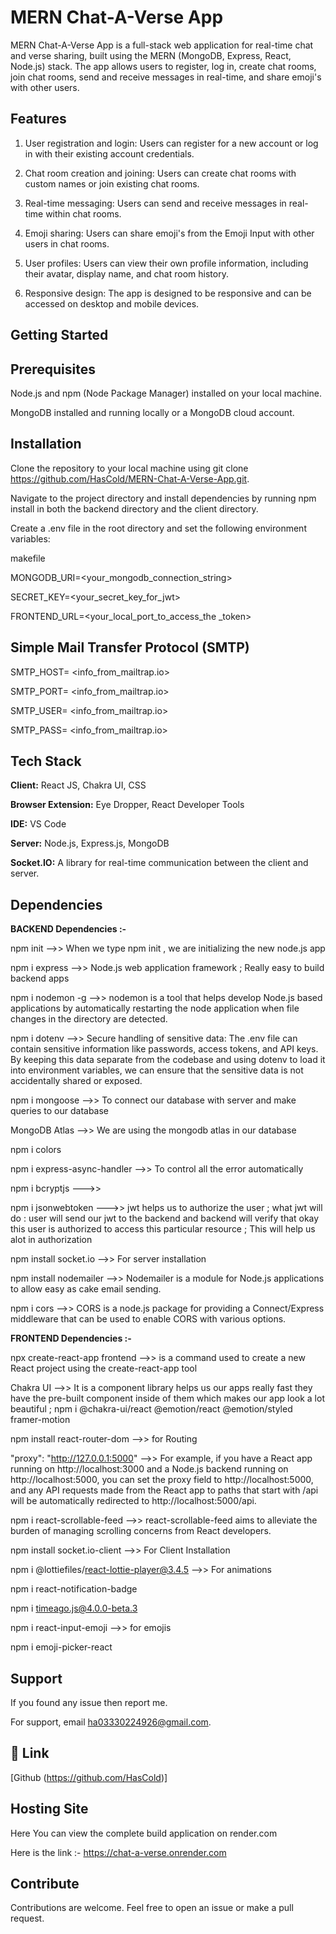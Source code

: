 
# MERN Chat-A-Verse App

MERN Chat-A-Verse App is a full-stack web application for real-time chat and verse sharing, built using the MERN (MongoDB, Express, React, Node.js) stack. The app allows users to register, log in, create chat rooms, join chat rooms, send and receive messages in real-time, and share emoji's with other users.



## Features

1. User registration and login: Users can register for a new account or log in with their existing account credentials.

2. Chat room creation and joining: Users can create chat rooms with custom names or join existing chat rooms.

3. Real-time messaging: Users can send and receive messages in real-time within chat rooms.

4. Emoji sharing: Users can share emoji's from the Emoji Input with other users in chat rooms.

5. User profiles: Users can view their own profile information, including their avatar, display name, and chat room history.

6. Responsive design: The app is designed to be responsive and can be accessed on desktop and mobile devices.

## Getting Started

## Prerequisites

Node.js and npm (Node Package Manager) installed on your local machine.

MongoDB installed and running locally or a MongoDB cloud account.

  ## Installation
  
Clone the repository to your local machine using git clone https://github.com/HasCold/MERN-Chat-A-Verse-App.git.

Navigate to the project directory and install dependencies by running npm install in both the backend directory and the client directory.

Create a .env file in the root directory and set the following environment variables:

makefile

MONGODB_URI=<your_mongodb_connection_string>

SECRET_KEY=<your_secret_key_for_jwt>

FRONTEND_URL=<your_local_port_to_access_the _token>

## Simple Mail Transfer Protocol (SMTP)
SMTP_HOST= <info_from_mailtrap.io>

SMTP_PORT= <info_from_mailtrap.io>

SMTP_USER= <info_from_mailtrap.io>

SMTP_PASS= <info_from_mailtrap.io>

## Tech Stack

**Client:** React JS, Chakra UI, CSS

**Browser Extension:**  Eye Dropper, React Developer Tools

**IDE:** VS Code

**Server:** Node.js, Express.js, MongoDB

**Socket.IO:** A library for real-time communication between the client and server.


## Dependencies

**BACKEND Dependencies :-**

npm init -->> When we type npm init , we are initializing the new node.js app 

npm i express -->> Node.js web application framework ; Really easy to build backend apps

npm i nodemon -g -->> nodemon is a tool that helps develop Node.js based applications by automatically restarting the node application when file changes in the directory are detected.

npm i dotenv -->> Secure handling of sensitive data: The .env file can contain sensitive information like passwords, access tokens, and API keys. By keeping this data separate from the codebase and using dotenv to load it into environment variables, we can ensure that the sensitive data is not accidentally shared or exposed.

npm i mongoose -->> To connect our database with server and make queries to our database

MongoDB Atlas -->> We are using the mongodb atlas in our database

npm i colors

npm i express-async-handler -->> To control all the error automatically

npm i bcryptjs --->> 

npm i jsonwebtoken --->> jwt helps us to authorize the user ; what jwt will do : user will send our jwt to the backend  and backend will verify that okay this user is authorized to access this particular resource ; This will help us alot in authorization

npm install socket.io -->> For server installation

npm install nodemailer -->> Nodemailer is a module for Node.js applications to allow easy as cake email sending. 

npm i cors -->> CORS is a node.js package for providing a Connect/Express middleware that can be used to enable CORS with various options.

**FRONTEND Dependencies :-**

npx create-react-app frontend -->> is a command used to create a new React project using the create-react-app tool

Chakra UI -->> It is a component library helps us our apps really fast they have the pre-built component inside of them which makes our app look a lot beautiful ; npm i @chakra-ui/react @emotion/react @emotion/styled framer-motion

npm install react-router-dom -->> for Routing

"proxy": "http://127.0.0.1:5000" -->>  For example, if you have a React app running on http://localhost:3000 and a Node.js backend running on http://localhost:5000, you can set the proxy field to http://localhost:5000, and any API requests made from the React app to paths that start with /api will be automatically redirected to http://localhost:5000/api.

npm i react-scrollable-feed -->> react-scrollable-feed aims to alleviate the burden of managing scrolling concerns from React developers. 


npm install socket.io-client -->> For Client Installation

npm i @lottiefiles/react-lottie-player@3.4.5 -->> For animations

npm i react-notification-badge

npm i timeago.js@4.0.0-beta.3 

npm i react-input-emoji -->> for emojis 

npm i emoji-picker-react

## Support
If you found any issue then report me.

For support, email ha03330224926@gmail.com.


## 🔗 Link
[Github (https://github.com/HasCold)]


## Hosting Site

Here You can view the complete build application on render.com

Here is the link :- https://chat-a-verse.onrender.com


## Contribute

Contributions are welcome. Feel free to open an issue or make a pull request.

